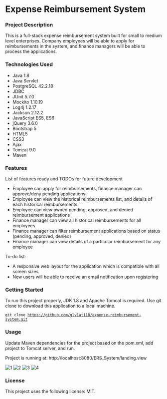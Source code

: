 # Expense Reimbursement System

### Project Description

This is a full-stack expense reimbursement system built for small to medium level enterprises. Company employees will be able to apply for reimbursements in the system, and finance managers will be able to process the applications.

### Technologies Used

- Java 1.8
- Java Servlet
- PostgreSQL 42.2.18
- JDBC
- JUnit 5.7.0
- Mockito 1.10.19
- Log4j 1.2.17
- Jackson 2.12.2
- JavaScript ES5, ES6
- jQuery 3.6.0
- Bootstrap 5
- HTML5
- CSS3
- Ajax
- Tomcat 9.0
- Maven

### Features

List of features ready and TODOs for future development

- Employee can apply for reimbursements, finance manager can approve/deny pending applications
- Employee can view the historical reimbursements list, and details of each historical reimbursements
- Employee can view owned pending, approved, and denied reimbursement applications
- Finance manager can view all historical reimbursements for all employees
- Finance manager can filter reimbursement applications based on status (pending, approved, denied)
- Finance manager can view details of a particular reimbursement for any employee

To-do list:

- A responsive web layout for the application which is compatible with all screen sizes
- New users will be able to receive an email notification upon registering

### Getting Started

To run this project properly, JDK 1.8 and Apache Tomcat is required. Use git clone to download this application to a local machine.

<code>git clone https://github.com/glv1at118/expense-reimbursement-system.git</code>

### Usage

Update Maven dependencies for the project based on the pom.xml, add project to Tomcat server, and run.

Project is running at: http://localhost:8080/ERS_System/landing.view

![1](https://user-images.githubusercontent.com/44102726/117225740-0949a400-ade1-11eb-8d9b-1f5dbdb06c94.PNG)
![2](https://user-images.githubusercontent.com/44102726/117225741-09e23a80-ade1-11eb-887d-7221302fd59b.PNG)
![3](https://user-images.githubusercontent.com/44102726/117225742-09e23a80-ade1-11eb-9ad9-52b4714d1b4a.PNG)
![4](https://user-images.githubusercontent.com/44102726/117225743-09e23a80-ade1-11eb-980a-154cb4dae99b.PNG)

### License

This project uses the following license: MIT.
